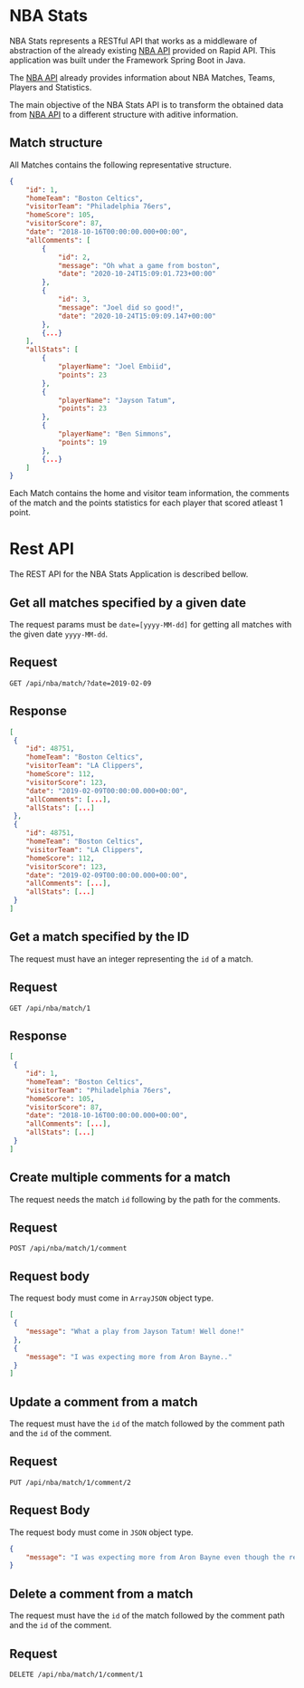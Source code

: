 # NBA Stats

NBA Stats represents a RESTful API that works as a middleware of abstraction of the already existing [NBA API](https://rapidapi.com/theapiguy/api/free-nba) provided on Rapid API.
This application was built under the Framework Spring Boot in Java.

The [NBA API](https://rapidapi.com/theapiguy/api/free-nba) already provides information about NBA Matches, Teams, Players and Statistics.

The main objective of the NBA Stats API is to transform the obtained data from [NBA API](https://rapidapi.com/theapiguy/api/free-nba) to a different structure with aditive information.

## Match structure

All Matches contains the following representative structure.

```json
{
    "id": 1,
    "homeTeam": "Boston Celtics",
    "visitorTeam": "Philadelphia 76ers",
    "homeScore": 105,
    "visitorScore": 87,
    "date": "2018-10-16T00:00:00.000+00:00",
    "allComments": [
        {
            "id": 2,
            "message": "Oh what a game from boston",
            "date": "2020-10-24T15:09:01.723+00:00"
        },
        {
            "id": 3,
            "message": "Joel did so good!",
            "date": "2020-10-24T15:09:09.147+00:00"
        }, 
        {...}
    ],
    "allStats": [
        {
            "playerName": "Joel Embiid",
            "points": 23
        },
        {
            "playerName": "Jayson Tatum",
            "points": 23
        },
        {
            "playerName": "Ben Simmons",
            "points": 19
        },
        {...}
    ]
}
```
Each Match contains the home and visitor team information, the comments of the match and the points statistics for each player that scored atleast 1 point.

# Rest API

The REST API for the NBA Stats Application is described bellow.

## Get all matches specified by a given date

The request params must be `date=[yyyy-MM-dd]` for getting all matches with the given date `yyyy-MM-dd`.

## Request

```http
GET /api/nba/match/?date=2019-02-09
```
## Response

```json
[
 {
    "id": 48751,
    "homeTeam": "Boston Celtics",
    "visitorTeam": "LA Clippers",
    "homeScore": 112,
    "visitorScore": 123,
    "date": "2019-02-09T00:00:00.000+00:00",
    "allComments": [...],
    "allStats": [...]
 },
 {
    "id": 48751,
    "homeTeam": "Boston Celtics",
    "visitorTeam": "LA Clippers",
    "homeScore": 112,
    "visitorScore": 123,
    "date": "2019-02-09T00:00:00.000+00:00",
    "allComments": [...],
    "allStats": [...]
 }
]
```

## Get a match specified by the ID

The request must have an integer representing the `id` of a match.

## Request

```http
GET /api/nba/match/1
```

## Response 

```json
[
 {
    "id": 1,
    "homeTeam": "Boston Celtics",
    "visitorTeam": "Philadelphia 76ers",
    "homeScore": 105,
    "visitorScore": 87,
    "date": "2018-10-16T00:00:00.000+00:00",
    "allComments": [...],
    "allStats": [...]
 }
]
```

## Create multiple comments for a match
The request needs the match `id` following by the path for the comments.
## Request

```http
POST /api/nba/match/1/comment
```

## Request body

The request body must come in `ArrayJSON` object type.

```json
[
 {
    "message": "What a play from Jayson Tatum! Well done!"
 },
 {
    "message": "I was expecting more from Aron Bayne.."
 }
]
```
## Update a comment from a match

The request must have the `id` of the match followed by the comment path and the `id` of the comment.

## Request

```http
PUT /api/nba/match/1/comment/2
```

## Request Body

The request body must come in `JSON` object type.

```json
{
    "message": "I was expecting more from Aron Bayne even though the rest of the team did pretty well."
}
```

## Delete a comment from a match

The request must have the `id` of the match followed by the comment path and the `id` of the comment.

## Request

```http
DELETE /api/nba/match/1/comment/1
```








